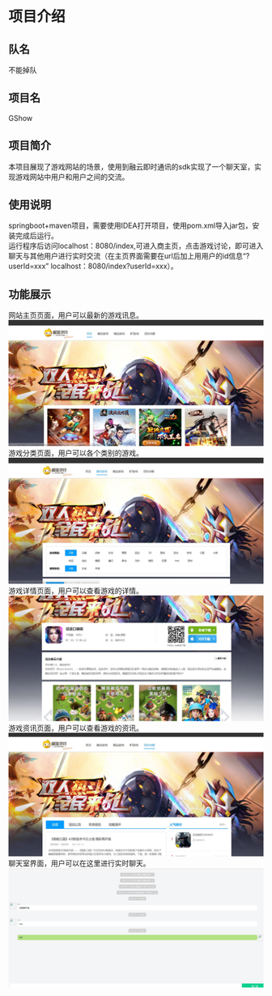 
# 项目介绍  
## 队名  
不能掉队  

## 项目名  
GShow   

## 项目简介  
本项目展现了游戏网站的场景，使用到融云即时通讯的sdk实现了一个聊天室，实现游戏网站中用户和用户之间的交流。  

## 使用说明  
springboot+maven项目，需要使用IDEA打开项目，使用pom.xml导入jar包，安装完成后运行。  
运行程序后访问localhost：8080/index,可进入商主页，点击游戏讨论，即可进入聊天与其他用户进行实时交流（在主页界面需要在url后加上用用户的id信息“?userId=xxx” localhost：8080/index?userId=xxx）。  

## 功能展示  
网站主页页面，用户可以最新的游戏讯息。  
![主页](https://github.com/2120256946/RongCloud_Hackathon_2020/blob/master/Projects/images/index.jpg)  
游戏分类页面，用户可以各个类别的游戏。  
![游戏分类](https://github.com/2120256946/RongCloud_Hackathon_2020/blob/master/Projects/images/game.jpg)  
游戏详情页面，用户可以查看游戏的详情。  
![游戏详情](https://github.com/2120256946/RongCloud_Hackathon_2020/blob/master/Projects/images/detail.jpg)  
游戏资讯页面，用户可以查看游戏的资讯。  
![游戏资讯](https://github.com/2120256946/RongCloud_Hackathon_2020/blob/master/Projects/images/news.jpg)  
聊天室界面，用户可以在这里进行实时聊天。  
![聊天室](https://github.com/2120256946/RongCloud_Hackathon_2020/blob/master/Projects/images/room.jpg)
